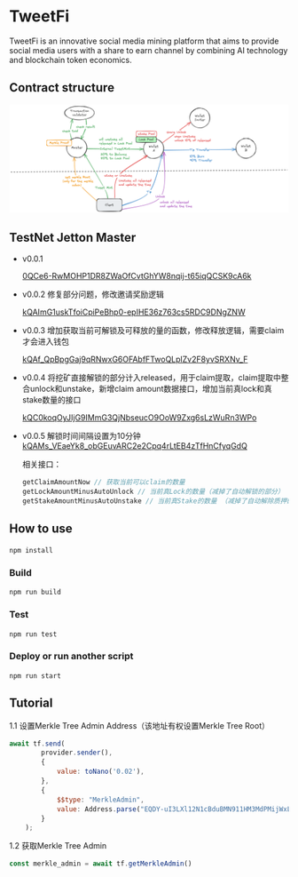 # TweetFi

TweetFi is an innovative social media mining platform that aims to provide social media users with a share to earn channel by combining AI technology and blockchain token economics.


## Contract structure
![](tweetfi.png)

## TestNet Jetton Master
- v0.0.1 

    [0QCe6-RwMOHP1DR8ZWaOfCvtGhYW8nqij-t65iqQCSK9cA6k](https://testnet.tonviewer.com/kQCe6-RwMOHP1DR8ZWaOfCvtGhYW8nqij-t65iqQCSK9cFNh)

- v0.0.2 修复部分问题，修改邀请奖励逻辑


    [kQAImG1uskTfoiCpiPeBhp0-epIHE36z763cs5RDC9DNgZNW](https://testnet.tonviewer.com/kQAImG1uskTfoiCpiPeBhp0-epIHE36z763cs5RDC9DNgZNW)

- v0.0.3 增加获取当前可解锁及可释放的量的函数，修改释放逻辑，需要claim才会进入钱包

    [kQAf_QpBpgGaj9qRNwxG6OFAbfFTwoQLplZv2F8yvSRXNv_F](https://testnet.tonviewer.com/kQAf_QpBpgGaj9qRNwxG6OFAbfFTwoQLplZv2F8yvSRXNv_F)

- v0.0.4 将挖矿直接解锁的部分计入released，用于claim提取，claim提取中整合unlock和unstake，新增claim amount数据接口，增加当前真lock和真stake数量的接口

    [kQC0koqOyJIjG9IMmG3QjNbseucO9OoW9Zxg6sLzWuRn3WPo](https://testnet.tonviewer.com/kQC0koqOyJIjG9IMmG3QjNbseucO9OoW9Zxg6sLzWuRn3WPoF)

- v0.0.5 解锁时间间隔设置为10分钟
    [kQAMs_VEaeYk8_obGEuvARC2e2Cpq4rLtEB4zTfHnCfyqGdQ](https://testnet.tonviewer.com/kQAMs_VEaeYk8_obGEuvARC2e2Cpq4rLtEB4zTfHnCfyqGdQ)

    相关接口：
    ```javascript
    getClaimAmountNow // 获取当前可以claim的数量
    getLockAmountMinusAutoUnlock // 当前真Lock的数量（减掉了自动解锁的部分）
    getStakeAmountMinusAutoUnstake // 当前真Stake的数量 （减掉了自动解除质押的部分）
    ```


## How to use
```shell
npm install
```
### Build

```shell
npm run build
```

### Test

```shell
npm run test
```

### Deploy or run another script

```shell
npm run start
```

## Tutorial

1.1 设置Merkle Tree Admin Address（该地址有权设置Merkle Tree Root）
```js
await tf.send(
        provider.sender(),
        {
            value: toNano('0.02'),
        },
        {
            $$type: "MerkleAdmin",
            value: Address.parse("EQDY-uI3LXl12N1cBduBMN911HM3MdPMijWxLnZPOpbMX6Fi")
        }
    );
```
1.2 获取Merkle Tree Admin
```js
const merkle_admin = await tf.getMerkleAdmin()
```
